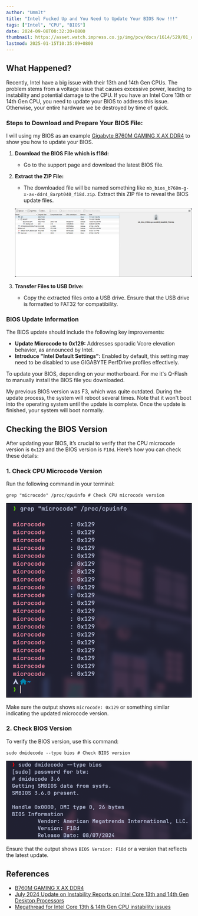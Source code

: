 ```yaml
---
author: "UmmIt"
title: "Intel Fucked Up and You Need to Update Your BIOS Now !!!"
tags: ["Intel", "CPU", "BIOS"]
date: 2024-09-08T00:32:20+0800
thumbnail: https://asset.watch.impress.co.jp/img/pcw/docs/1614/529/01_o.jpg
lastmod: 2025-01-15T10:35:09+0800
---
```


## What Happened?

Recently, Intel have a big issue with their 13th and 14th Gen CPUs. The problem stems from a voltage issue that causes excessive power, leading to instability and potential damage to the CPU. If you have an Intel Core 13th or 14th Gen CPU, you need to update your BIOS to address this issue. Otherwise, your entire hardware we be destroyed by time of quick.

### Steps to Download and Prepare Your BIOS File:

I will using my BIOS as an example [Gigabyte B760M GAMING X AX DDR4](https://www.gigabyte.com/Motherboard/B760M-GAMING-X-AX-DDR4/support#support-childModelsMenu) to show you how to update your BIOS.

1. **Download the BIOS File which is f18d:**
   - Go to the support page and download the latest BIOS file.

2. **Extract the ZIP File:**
   - The downloaded file will be named something like `mb_bios_b760m-g-x-ax-ddr4_8arpt040_f18d.zip`. Extract this ZIP file to reveal the BIOS update files.

   ![Example of ZIP File Contents](./F18d.png) 

3. **Transfer Files to USB Drive:**
   - Copy the extracted files onto a USB drive. Ensure that the USB drive is formatted to FAT32 for compatibility.

### BIOS Update Information

The BIOS update should include the following key improvements:

- **Update Microcode to 0x129:** Addresses sporadic Vcore elevation behavior, as announced by Intel.
- **Introduce "Intel Default Settings":** Enabled by default, this setting may need to be disabled to use GIGABYTE PerfDrive profiles effectively.

To update your BIOS, depending on your motherboard. For me it's Q-Flash to manually install the BIOS file you downloaded.

My previous BIOS version was F3, which was quite outdated. During the update process, the system will reboot several times. Note that it won't boot into the operating system until the update is complete. Once the update is finished, your system will boot normally.

## Checking the BIOS Version

After updating your BIOS, it’s crucial to verify that the CPU microcode version is `0x129` and the BIOS version is `F18d`. Here’s how you can check these details:

### 1. Check CPU Microcode Version

Run the following command in your terminal:

```shell
grep "microcode" /proc/cpuinfo # Check CPU microcode version
```

![Microcode Version Example](./microcode.png)

Make sure the output shows `microcode: 0x129` or something similar indicating the updated microcode version.

### 2. Check BIOS Version

To verify the BIOS version, use this command:

```shell
sudo dmidecode --type bios # Check BIOS version
```

![BIOS Version Example](./bios_version.png)

Ensure that the output shows `BIOS Version: F18d` or a version that reflects the latest update.

## References

- [B760M GAMING X AX DDR4](https://www.phoronix.com/review/intel-raptor-lake-0x129)
- [July 2024 Update on Instability Reports on Intel Core 13th and 14th Gen Desktop Processors](https://community.intel.com/t5/Processors/July-2024-Update-on-Instability-Reports-on-Intel-Core-13th-and/m-p/1617113#M74792)
- [Megathread for Intel Core 13th & 14th Gen CPU instability issues](https://www.reddit.com/r/intel/comments/1egthzw/megathread_for_intel_core_13th_14th_gen_cpu/)
